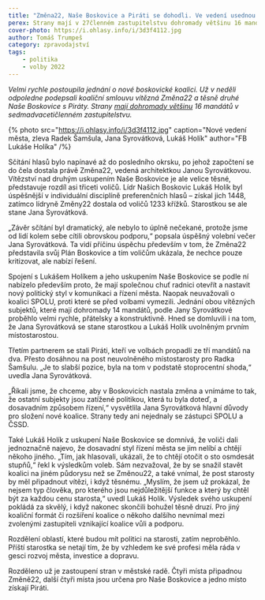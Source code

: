 ```yaml
---
title: "Změna22, Naše Boskovice a Piráti se dohodli. Ve vedení usednou Jana Syrovátková, Lukáš Holík a Radek Šamšula"
perex: Strany mají v 27členném zastupitelstvu dohromady většinu 16 mandátů.
cover-photo: https://i.ohlasy.info/i/3d3f4112.jpg
author: Tomáš Trumpeš
category: zpravodajství
tags:
    - politika
    - volby 2022
---
```


*Velmi rychle postoupila jednání o nové boskovické koalici. Už v neděli odpoledne podepsali koaliční smlouvu vítězná Změna22 a těsně druhé Naše Boskovice s Piráty. Strany [mají dohromady většinu](https://ohlasy.info/clanky/2022/09/vysledky-voleb.html) 16 mandátů v sedmadvacetičlenném zastupitelstvu.*

{% photo src="https://i.ohlasy.info/i/3d3f4112.jpg" caption="Nové vedení města, zleva Radek Šamšula, Jana Syrovátková, Lukáš Holík" author="FB Lukáše Holíka" /%}

Sčítání hlasů bylo napínavé až do posledního okrsku, po jehož započtení se do čela dostala právě Změna22, vedená architektkou Janou Syrovátkovou. Vítězství nad druhým uskupením Naše Boskovice je ale velice těsné, představuje rozdíl asi třiceti voličů. Lídr Našich Boskovic Lukáš Holík byl úspěšnější v individuální disciplíně preferenčních hlasů – získal jich 1448, zatímco lídryně Změny22 dostala od voličů 1233 křížků. Starostkou se ale stane Jana Syrovátková.

„Závěr sčítání byl dramatický, ale nebylo to úplně nečekané, protože jsme od lidí kolem sebe cítili obrovskou podporu,“ popsala úspěšný volební večer Jana Syrovátková. Ta vidí příčinu úspěchu především v tom, že Změna22 představila svůj Plán Boskovice a tím voličům ukázala, že nechce pouze kritizovat, ale nabízí řešení. 

Spojení s Lukášem Holíkem a jeho uskupením Naše Boskovice se podle ní nabízelo především proto, že mají společnou chuť radnici otevřít a nastavit nový politický styl v komunikaci a řízení města. Naopak neuvažovali o koalici SPOLU, proti které se před volbami vymezili. Jednání obou vítězných subjektů, které mají dohromady 14 mandátů, podle Jany Syrovátkové proběhlo velmi rychle, přátelsky a konstruktivně. Hned se domluvili i na tom, že Jana Syrovátková se stane starostkou a Lukáš Holík uvolněným prvním místostarostou.

Třetím partnerem se stali Piráti, kteří ve volbách propadli ze tří mandátů na dva. Přesto dosáhnou na post neuvolněného místostarosty pro Radka Šamšulu. „Je to slabší pozice, byla na tom v podstatě stoprocentní shoda,“ uvedla Jana Syrovátková.

„Říkali jsme, že chceme, aby v Boskovicích nastala změna a vnímáme to tak, že ostatní subjekty jsou zatížené politikou, která tu byla doteď, a dosavadním způsobem řízení,“ vysvětlila Jana Syrovátková hlavní důvody pro složení nové koalice. Strany tedy ani nejednaly se zástupci SPOLU a ČSSD.

Také Lukáš Holík z uskupení Naše Boskovice se domnívá, že voliči dali jednoznačně najevo, že dosavadní styl řízení města se jim nelíbí a chtějí někoho jiného. „Tím, jak hlasovali, ukázali, že to chtějí otočit o sto osmdesát stupňů,“ řekl k výsledkům voleb. Sám nezvažoval, že by se snažil stavět koalici na jiném půdorysu než se Změnou22, a také vnímal, že post starosty by měl připadnout vítězi, i když těsnému. „Myslím, že jsem už prokázal, že nejsem typ člověka, pro kterého jsou nejdůležitější funkce a který by chtěl být za každou cenu starosta,“ uvedl Lukáš Holík. Výsledek svého uskupení pokládá za skvělý, i když nakonec skončili bohužel těsně druzí. Pro jiný koaliční formát či rozšíření koalice o někoho dalšího nevnímal mezi zvolenými zastupiteli vznikající koalice vůli a podporu. 

Rozdělení oblastí, které budou mít politici na starosti, zatím neproběhlo. Příští starostka se netají tím, že by vzhledem ke své profesi měla ráda v gesci rozvoj města, investice a dopravu. 

Rozděleno už je zastoupení stran v městské radě. Čtyři místa připadnou Změně22, další čtyři místa jsou určena pro Naše Boskovice a jedno místo získají Piráti.
